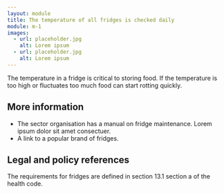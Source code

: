 ```yaml
---
layout: module
title: The temperature of all fridges is checked daily
module: m-1
images: 
  - url: placeholder.jpg
    alt: Lorem ipsum
  - url: placeholder.jpg
    alt: Lorem ipsum
---
```


The temperature in a fridge is critical to storing food. If the temperature is too high or fluctuates too much food can start rotting quickly.

## More information

- The sector organisation has a manual on fridge maintenance. Lorem ipsum dolor sit amet consectuer.
- A link to a popular brand of fridges.

## Legal and policy references 

The requirements for fridges are defined in section 13.1 section a of the health code.